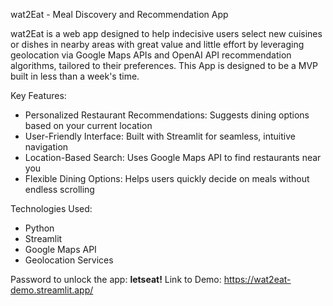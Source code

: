 wat2Eat - Meal Discovery and Recommendation App

wat2Eat is a web app designed to help indecisive users select new cuisines or dishes in nearby areas with great value and little effort by leveraging geolocation via Google Maps APIs and OpenAI API recommendation algorithms,  tailored to their preferences. This App is designed to be a MVP built in less than a week's time.

Key Features:
- Personalized Restaurant Recommendations: Suggests dining options based on your current location
- User-Friendly Interface: Built with Streamlit for seamless, intuitive navigation
- Location-Based Search: Uses Google Maps API to find restaurants near you
- Flexible Dining Options: Helps users quickly decide on meals without endless scrolling

Technologies Used:
- Python
- Streamlit
- Google Maps API
- Geolocation Services

Password to unlock the app: **letseat!**
Link to Demo: https://wat2eat-demo.streamlit.app/
